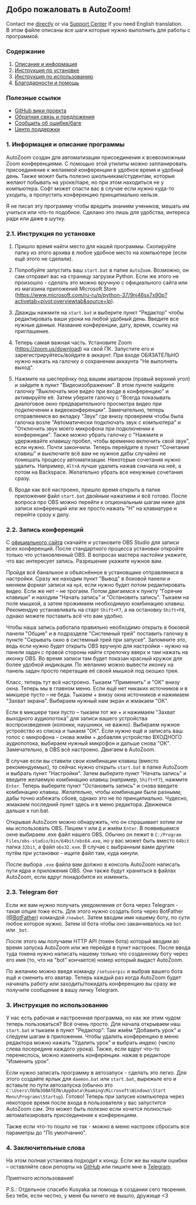 ## Добро пожаловать в AutoZoom!

Contact me [directly](https://t.me/profitroll) or via [Support Center](https://www.tidio.com/talk/ydqcvfvgkud3jjk2482uaesvjpeohlh3) if you need English translation.  
В этом файле описаны все шаги которые нужно выполнить для работы с программой.

### Содержание
1. [Описание и информация](https://github.com/profitrollgame/autozoom#1-%D0%B8%D0%BD%D1%84%D0%BE%D1%80%D0%BC%D0%B0%D1%86%D0%B8%D1%8F-%D0%B8-%D0%BE%D0%BF%D0%B8%D1%81%D0%B0%D0%BD%D0%B8%D0%B5-%D0%BF%D1%80%D0%BE%D0%B3%D1%80%D0%B0%D0%BC%D0%BC%D1%8B)
2. [Инструкция по установке](https://github.com/profitrollgame/autozoom#21-%D0%B8%D0%BD%D1%81%D1%82%D1%80%D1%83%D0%BA%D1%86%D0%B8%D1%8F-%D0%BF%D0%BE-%D1%83%D1%81%D1%82%D0%B0%D0%BD%D0%BE%D0%B2%D0%BA%D0%B5)
3. [Инструкция по использованию](https://github.com/profitrollgame/autozoom#3-%D0%B8%D0%BD%D1%81%D1%82%D1%80%D1%83%D0%BA%D1%86%D0%B8%D1%8F-%D0%BF%D0%BE-%D0%B8%D1%81%D0%BF%D0%BE%D0%BB%D1%8C%D0%B7%D0%BE%D0%B2%D0%B0%D0%BD%D0%B8%D1%8E)
4. [Благодарности и помощь](https://github.com/profitrollgame/autozoom#4-%D0%B7%D0%B0%D0%BA%D0%BB%D1%8E%D1%87%D0%B8%D1%82%D0%B5%D0%BB%D1%8C%D0%BD%D1%8B%D0%B5-%D1%81%D0%BB%D0%BE%D0%B2%D0%B0)

### Полезные ссылки
* [GitHub вики проекта](https://github.com/profitrollgame/autozoom/wiki)
* [Обратная связь и предложения](https://t.me/profitroll)
* [Сообщить об ошибке/баге](https://github.com/profitrollgame/autozoom/issues)
* [Центр поддержки](https://www.tidio.com/talk/ydqcvfvgkud3jjk2482uaesvjpeohlh3)

### 1. Информация и описание программы

AutoZoom создан для автоматизации присоединения к
всевозможным Zoom конференциями. С помощью этой утилиты
можно запланировать присоединение к желаемой конференции
в удобное время и удобный день. Также может быть
полезно школьникам/студентам, которые желают побывать
на уроке/паре, но при этом находиться не у компьютера.
Софт может спасти вас в случае если нужно куда-то уходить,
а пропустить конференцию принципиально нельзя.

Я не писал эту программу чтобы вредить знаниям учеников,
мешать им учиться или что-то подобное. Сделано это лишь
для удобства, интереса ради или даже в шутку.


### 2.1. Инструкция по установке

1. Пришло время найти место для нашей программы. Скопируйте папку из этого
архива в любое удобное место на компьютере (если ещё этого не сделали).

2. Попробуйте запустить ваш `start.bat` в папке `AutoZoom`. Возможно, он сам отправит вас на страницу загрузки Python.
Если же этого не произошло - сделать это можно вручную с официального сайта или из магазина приложений
Microsoft Store (https://www.microsoft.com/ru-ru/p/python-37/9nj46sx7x90p?activetab=pivot:overviewtab&source=lp).

3. Дважды нажмите на `start.bat` и выберите пункт "Редактор" чтобы редактировать ваши уроки на любой
удобный день. Введите все нужные данные. Название конференции, дату, время, ссылку на приглашение.

4. Теперь самая важная часть. Установите Zoom (https://zoom.us/download) на свой ПК.
Запустите его и зарегистрируйтесь/войдите в аккаунт. При входе ОБЯЗАТЕЛЬНО
нужно нажать на галочку о сохранении аккаунта "Не выполнять выход".

5. Нажмите на шестерёнку под вашим аватаром (правый верхний угол) и зайдите
в пункт "Видеоизображение". В этом пункте найдите галочку "Выключать мое видео
при входе в конференцию" и активируйте её. Затем уберите галочку с "Всегда показывать диалоговое
окно предварительного просмотра видео при подключении к видеоконференции". Замечательно,
теперь отправляемся во вкладку "Звук" где внизу проверяем чтобы была галочка возле "Автоматически
подключать звук с компьютера" и "Отключить звук моего микрофона при подключении к конференции". Также
можно убрать галочку с "Нажмите и удерживайте клавишу пробел, чтобы временно включить свой звук", если нужно.
Почти закончили. Теперь перейдите в пункт "Сочетания клавиш" и выключите всё вам не нужное дабы случайно
не помешать процессу автоматизации. Некоторые сочетания нужно удалить. Например, `Alt+A` лучше удалить нажав
сначала на неё, а потом на Backspace. Желательно убрать все ненужные сочетания сразу.

6. Вроде как всё настроено, пришло время открыть в папке приложения файл `start.bat` двойным нажатием и всё готово.
После вопроса про OBS можно перейти к опциональным шагам ниже для записи конференций или же просто нажать
"Н" на клавиатуре и перейти сразу к делу.


### 2.2. Запись конференций

С [официального сайта](https://obsproject.com/download) скачайте и установите OBS Studio для записи всех конференций.
После стандартного процесса установки откройте только что установленный OBS. В вопросах мастера настойки укажите,
что вас интересует запись. Разрешение укажите нужное вам.

Пройдя всё банальное и объяснённое в установщике отправляемся в настройки. Сразу же находим пункт "Вывод" в боковой
панели и меняем формат записи на `mp4`, если нужно будет потом редактировать видео. Если же нет – не трогаем.
Потом двигаемся к пункту "Горячие клавиши" и находим "Начать запись" и "Остановить запись". Тыкаем на поле мышкой, а
затем прожимаем необходимую комбинацию клавиш. Рекомендую устанавливать на старт `Shift+F7`, а на остановку `Shift+F8`,
однако можете поставить всё что вам удобно.

Чтобы наша запись работала правильно необходимо открыть в боковой панели "Общие" и в подразделе "Системный трей" поставить
галочку в пункте "Скрывать окно в системный трей при запуске". Запомните это, ведь если нужно будет открыть OBS вручную
для настройки - нужно на панели задач с правой стороны найти стрелочку вверх и там нажать на иконку OBS. Во время записи
там будет показан красный кружок для более удобной индикации. По желанию можно вывести иконку на панель задач просто перетащив
её своей мышкой под окошко трея.

Класс, теперь тут всё настроено. Тыкаем "Применить" и "ОК" внизу окна. Теперь мы в главном меню. Если ещё нет никаких
источников и в микшере пусто – не беда. Тыкаем + внизу окна источников и нажимаем "Захват экрана".
Выбираем нужный нам экран и жмакаем "ОК".

Если в микшере таки пусто – тыкаем тот же + и нажимаем "Захват выходного аудиопотока" для записи вашего устройства
воспроизведения (колонки, наушники, не важно). Выбираем нужное устройство из списка и тыкаем "ОК".
Если нужно ещё и записать ваш голос с микрофона – снова жмём + добавляя устройство ВХОДНОГО аудиопотока,
выбираем нужный микрофон и дальше снова "ОК". Замечательно, в OBS всё настроено. Двигаем в AutoZoom.

В случае если вы ставили свои комбинации клавиш (вместо рекомендуемых), то сейчас нужно открыть `start.bat` в папке
AutoZoom и выбрать пункт "Настройки". Затем выберите пункт "Начать запись" и введите желаемую комбинацию
клавиш (например, `Shift+F7`), нажмите `Enter`. Теперь выберите пункт "Остановить запись" и снова введите комбинацию клавиш.
Желательно, чтобы комбинации были разными, дабы точно избежать сбоев, однако это не по принципиально. Чудесно, жмакаем
последний пункт здесь и в меню редактора. Движемся дальше к run.bat.

Открывая AutoZoom можно обнаружить, что он спрашивает хотим ли мы использовать OBS. Пишем `Y` или `Д` и жмём `Enter`.
В появившемся окне выбираем .exe файл нашего OBS. Обычно он лежит в `C:/Program Files/obs-studio/bin/64bit/obs64.exe`,
но у вас может быть вместо `64bit` папка `32bit`, а файл `obs32.exe`. В случае с выбранным вами другим путём при
установке – ищите файл там, куда кинули.

После выбора `.exe` файла вам должно в консоль AutoZoom написать пути ядра и приложения OBS.
Они также будут храниться в файлах AutoZoom, если вдруг понадобится их изменить.


### 2.3. Telegram бот
Если же вам нужно получать уведомления от бота через Telegram - такая опция тоже есть.
Для этого нужно создать бота через BotFather ([@BotFather](https://t.me/botfather)) командой `/newbot`.
Затем вводим имя нашему боту, по сути любое которое нужно. Затем id бота чтобы оно заканчивалось на `bot` или `_bot`.

После этого мы получаем HTTP API (токен бота) который вводим во время запуска AutoZoom или же перейдя в пункт
настроек. После ввода туда токена нужно написать нашему только что созданному боту через его имя (то, что на "bot" кончается)
номер который выдаст AutoZoom.

По желанию можно введя команду `/setuserpic` и выбрав вашего бота ещё и сменить его аватар.
Теперь каждый раз когда AutoZoom будет начинать работу или заходить/покидать конференцию вы сразу же получите
сообщение в вашу личку Telegram.


### 3. Инструкция по использованию

У нас есть рабочая и настроенная программа, но как же этим чудом теперь пользоваться? Всё очень просто.
Для начала открываем наш `start.bat` и тыкаем в пункт "Редактор". Там жмём "Добавить урок" и следуем шагам в приложении.
Чтобы удалить конференцию в меню редактора можно нажать "Удалить урок" и выбрать индекс (число слева посередине каждого урока).
Также, если вдруг что-то перенеслось, можно изменить конференции. нажав в редакторе "Изменить урок".

Если нужно записать программу в автозапуск - сделать это легко.
Для этого создайте ярлык для `daemon.bat` или `start.bat`, вырежьте его и вставьте по пути автозапуска
(обычно это `C:\Users\ПОЛЬЗОВАТЕЛЬ\AppData\Roaming\Microsoft\Windows\Start Menu\Programs\Startup`).
Готово! Теперь при запуске компьютера через некоторое время после входа в пользователя у вас запустится AutoZoom сам. Это
может быть полезно если хочется полностью автоматизировать присоединение к конференциям.

Также если что-то пошло не так - можно в меню настроек сбросить все параметры до "По умолчанию".


### 4. Заключительные слова

На этом полная установка подходит к концу.
Если же вы нашли ошибки – оставляйте свои репорты на [GitHub](https://github.com/profitrollgame/autozoom/issues) или пишите мне в [Telegram](https://t.me/profitroll).

Приятного использования!

P.S.: Отдельное спасибо Kusyaka за помощь в создании сего творения.
Без тебя, если честно, у меня бы ничего не вышло, дружище <3
